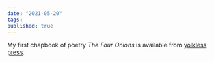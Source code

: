 ```yaml
---
date: "2021-05-20"
tags: 
published: true
---
```

My first chapbook of poetry *The Four Onions* is available from [yolkless press](#).
